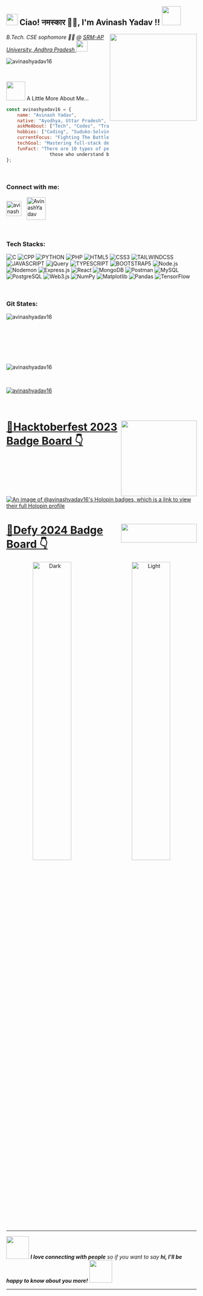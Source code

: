 <h2><img src="https://emojis.slackmojis.com/emojis/images/1531849430/4246/blob-sunglasses.gif?1531849430" width="30"/> Ciao! नमस्कार 🙏🏻, I'm Avinash Yadav !! <img src="https://media.giphy.com/media/12oufCB0MyZ1Go/giphy.gif" width="50"></h2>

<img align='right' src="https://media.giphy.com/media/M9gbBd9nbDrOTu1Mqx/giphy.gif" width="230">
<p><em>B.Tech. CSE sophomore 🧑‍💻 @ <a href="https://srmap.edu.in/"> SRM-AP University, Andhra Pradesh
</a><img src="https://media.giphy.com/media/WUlplcMpOCEmTGBtBW/giphy.gif" width="30"> 
</em></p>

<p align="left"> <img src="https://komarev.com/ghpvc/?username=avinashyadav16&label=Profile%20views&color=0e75b6&style=flat" alt="avinashyadav16" /> </p>
<br>

<img src="https://media.giphy.com/media/VgCDAzcKvsR6OM0uWg/giphy.gif" width="50"> A Little More About Me...

```javascript
const avinashyadav16 = {
    name: "Avinash Yadav",
    native: "Ayodhya, Uttar Pradesh",
    askMeAbout: ["Tech", "Codes", "Travel"],
    hobbies: ["Coding", "Suduko-Solving", "Travelling", "Reading"],
    currentFocus: "Fighting The Battles Of Languages...",
    techGoal: "Mastering full-stack development and diving deeper into machine learning.",
    funFact: "There are 10 types of people in the world…
                those who understand binary and those who don’t."
};
```

<br>

<h3 align="left">Connect with me:</h3>
<p align="left">
    <a href="https://linkedin.com/in/avinash-yadav-16hgnisgar" target="_blank"><img align="center" src="https://raw.githubusercontent.com/rahuldkjain/github-profile-readme-generator/master/src/images/icons/Social/linked-in-alt.svg" alt="avinash-yadav-16hgnisgar" height="40" width="40" style="margin-right: 10px;" /></a>
    <a href="https://discordapp.com/users/1069681746100097074" target="_blank"><img align="center" src="https://raw.githubusercontent.com/rahuldkjain/github-profile-readme-generator/master/src/images/icons/Social/discord.svg" alt="AvinashYadav" height="60" width="50" /></a>
</p>

<br>

<h3 align="left">Tech Stacks:</h3>

![C](https://img.shields.io/badge/C-blue?style=for-the-badge&logo=c&logoColor=white)
![CPP](https://img.shields.io/badge/CPP-blue?style=for-the-badge&logo=cplusplus&logoColor=white)
![PYTHON](https://img.shields.io/badge/PYTHON-yellow?style=for-the-badge&logo=python&logoColor=white)
![PHP](https://img.shields.io/badge/PHP-%23563C7F?style=for-the-badge&logo=php&logoColor=white)
![HTML5](https://img.shields.io/badge/HTML5-orange?style=for-the-badge&logo=html5&logoColor=white)
![CSS3](https://img.shields.io/badge/CSS3-blue?style=for-the-badge&logo=css3&logoColor=white)
![TAILWINDCSS](https://img.shields.io/badge/TAILWINDCSS-%2317b7b2?style=for-the-badge&logo=tailwindcss&logoColor=white)
![JAVASCRIPT](https://img.shields.io/badge/JAVASCRIPT-yellow?style=for-the-badge&logo=javascript&logoColor=white)
![jQuery](https://img.shields.io/badge/jQuery-%2344A2E7?style=for-the-badge&logo=jquery&logoColor=white)
![TYPESCRIPT](https://img.shields.io/badge/TYPESCRIPT-blue?style=for-the-badge&logo=typescript&logoColor=white)
![BOOTSTRAP5](https://img.shields.io/badge/BOOTSTRAP5-%238106f9?style=for-the-badge&logo=bootstrap&logoColor=white)
![Node.js](https://img.shields.io/badge/Node.js-%2378b75e?style=for-the-badge&logo=nodedotjs&logoColor=white)
![Nodemon](https://img.shields.io/badge/%20Nodemon-%23cb0000?style=for-the-badge&logo=nodemon&logoColor=white)
![Express.js](https://img.shields.io/badge/Express.js-%234c4d4d?style=for-the-badge&logo=express&logoColor=white)
![React](https://img.shields.io/badge/React-%23087ea4?style=for-the-badge&logo=react&logoColor=white)
![MongoDB](https://img.shields.io/badge/MongoDB-%2300a146?style=for-the-badge&logo=mongodb&logoColor=white)
![Postman](https://img.shields.io/badge/Postman-%23e95727?style=for-the-badge&logo=postman&logoColor=white)
![MySQL](https://img.shields.io/badge/MySQL-%2305364f?style=for-the-badge&logo=mysql&logoColor=white)
![PostgreSQL](https://img.shields.io/badge/PostgreSQL-%23336791?style=for-the-badge&logo=Postgresql&logoColor=white)
![Web3.js](https://img.shields.io/badge/Web3.js-%238ca1af?style=for-the-badge&logo=web3dotjs&logoColor=white)
![NumPy](https://img.shields.io/badge/NumPy-%234ba6c9?style=for-the-badge&logo=numpy&logoColor=white)
![Matplotlib](https://img.shields.io/badge/Matplotlib-%23c3cf59?style=for-the-badge&logo=matplotlib&logoColor=white)
![Pandas](https://img.shields.io/badge/Pandas-%23130654?style=for-the-badge&logo=pandas&logoColor=white)
![TensorFlow](https://img.shields.io/badge/TensorFlow-%23f78c00?style=for-the-badge&logo=tensorflow&logoColor=white)

<br>

<h3 align="left">Git States:</h3>
<p><img align="left" src="https://github-readme-stats.vercel.app/api/top-langs?username=avinashyadav16&show_icons=true&locale=en&layout=compact" alt="avinashyadav16" /></p>

<br><br><br>
<br><br><br>
<br>

<!-- <p>&nbsp;<img align="center" src="https://github-readme-stats.vercel.app/api?username=avinashyadav16&show_icons=true&locale=en" alt="avinashyadav16" /></p> -->

<p><img align="center" src="https://github-readme-streak-stats.herokuapp.com/?user=avinashyadav16&" alt="avinashyadav16" /></p>
<br>

<p align="left"> <a href="https://github.com/ryo-ma/github-profile-trophy"><img src="https://github-profile-trophy.vercel.app/?username=avinashyadav16" alt="avinashyadav16" /></a> </p>
<br>

<h1 style="color: green"><img align="right", src="https://hacktoberfest.com/_next/static/media/logo-hacktoberfest--horizontal.ebc5fdc8.svg" width="200"><a href="https://www.holopin.io/@avinashyadav16#badges">📌<b><u>Hacktoberfest 2023 Badge Board </u></b>👇</a></h1>

[![An image of @avinashyadav16's Holopin badges, which is a link to view their full Holopin profile](https://holopin.me/avinashyadav16)](https://holopin.io/@avinashyadav16)

  <h1 style="color: green"><img align="right" src="https://www.defy24.xyz/_next/static/media/defy-logo.3f892679.svg" height="50" width="200"><a href="https://www.defy24.xyz/">📌<b><u>Defy 2024 Badge Board </u></b>👇</a></h1>

<p align="center">
    <img alt="Dark" src="https://api.vaunt.dev/v1/github/entities/avinashyadav16/achievements?format=svg&limit=3&raw=true" width="45%">
    &nbsp; &nbsp; &nbsp; &nbsp;
    <img alt="Light" src="https://api.vaunt.dev/v1/github/entities/avinashyadav16/achievements?format=svg&limit=3" width="45%">
</p>

---

<img src="https://media.giphy.com/media/LnQjpWaON8nhr21vNW/giphy.gif" width="60"> <em><b>I love connecting with people</b> so if you want to say <b>hi, I'll be happy to know about you more!</b> </em>
<img src="https://media.giphy.com/media/LnQjpWaON8nhr21vNW/giphy.gif" width="60">

---
